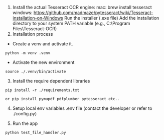 1. Install the actual Tesseract OCR engine:
   mac: brew install tesseract
   windows: https://github.com/madmaze/pytesseract/wiki/Tesseract-installation-on-Windows
   Run the installer (.exe file)
   Add the installation directory to your system PATH variable
   (e.g., C:\Program Files\Tesseract-OCR)
2. Installation process

- Create a venv and activate it.

```
python -m venv .venv
```

- Activate the new environment

```
source ./.venv/bin/activate
```

3. Install the require dependent libraries

```
pip install -r ./requirements.txt

or pip install pymupdf pdfplumber pytesseract etc..
```

4. Setup local env variables .env file (contact the developer or refer to ./config.py)

5. Run the app

```
python test_file_handler.py
```
